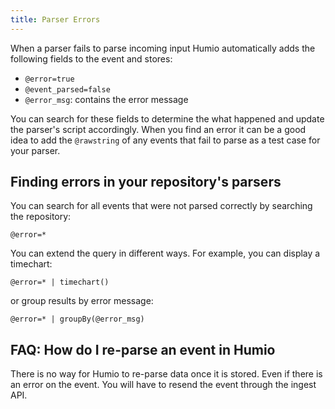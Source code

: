 ```yaml
---
title: Parser Errors
---
```


When a parser fails to parse incoming input Humio automatically
adds the following fields to the event and stores:

 * `@error=true`
 * `@event_parsed=false`
 * `@error_msg`: contains the error message

You can search for these fields to determine the what happened and update the
parser's script accordingly. When you find an error it can be a good idea to
add the `@rawstring` of any events that fail to parse as a test case for your parser.

## Finding errors in your repository's parsers

You can search for all events that were not parsed correctly by searching the repository:

```humio
@error=*
```

You can extend the query in different ways. For example, you can display a timechart:

```humio
@error=* | timechart()
```

or group results by error message:

```humio
@error=* | groupBy(@error_msg)
```

## FAQ: How do I re-parse an event in Humio

There is no way for Humio to re-parse data once it is stored. Even if there is
an error on the event. You will have to resend the event through the ingest API.
